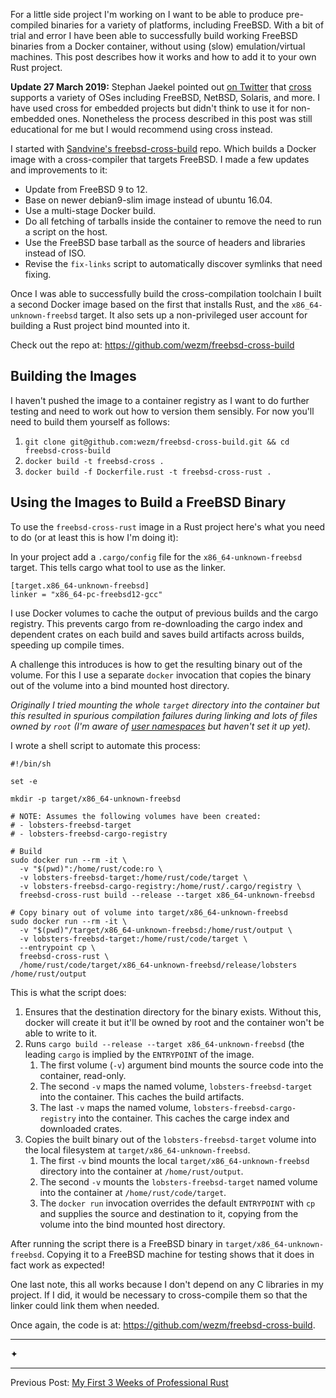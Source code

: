 For a little side project I'm working on I want to be able to produce
pre-compiled binaries for a variety of platforms, including FreeBSD. With a bit
of trial and error I have been able to successfully build working FreeBSD
binaries from a Docker container, without using (slow) emulation/virtual
machines.  This post describes how it works and how to add it to your own Rust
project.

**Update 27 March 2019:** Stephan Jaekel pointed out [on Twitter][cross-twitter]
that [cross] supports a variety of OSes including FreeBSD, NetBSD, Solaris, and
more. I have used cross for embedded projects but didn't think to use it for
non-embedded ones. Nonetheless the process described in this post was still
educational for me but I would recommend using cross instead.

I started with [Sandvine's freebsd-cross-build][freebsd-cross-upstream] repo. Which builds
a Docker image with a cross-compiler that targets FreeBSD. I made a few updates
and improvements to it:

* Update from FreeBSD 9 to 12.
* Base on newer debian9-slim image instead of ubuntu 16.04.
* Use a multi-stage Docker build.
* Do all fetching of tarballs inside the container to remove the need to run a
  script on the host.
* Use the FreeBSD base tarball as the source of headers and libraries instead
  of ISO.
* Revise the `fix-links` script to automatically discover symlinks that need
  fixing.

Once I was able to successfully build the cross-compilation toolchain I built a
second Docker image based on the first that installs Rust, and the
`x86_64-unknown-freebsd` target. It also sets up a non-privileged user account
for building a Rust project bind mounted into it.

Check out the repo at: <https://github.com/wezm/freebsd-cross-build>

## Building the Images

I haven't pushed the image to a container registry as I want to do further
testing and need to work out how to version them sensibly. For now
you'll need to build them yourself as follows:

1. `git clone git@github.com:wezm/freebsd-cross-build.git && cd freebsd-cross-build`
2. `docker build -t freebsd-cross .`
3. `docker build -f Dockerfile.rust -t freebsd-cross-rust .`

## Using the Images to Build a FreeBSD Binary

To use the `freebsd-cross-rust` image in a Rust project here's what you need to
do (or at least this is how I'm doing it):

In your project add a `.cargo/config` file for the `x86_64-unknown-freebsd`
target. This tells cargo what tool to use as the linker.

```
[target.x86_64-unknown-freebsd]
linker = "x86_64-pc-freebsd12-gcc"
```

I use Docker volumes to cache the output of previous builds and the cargo
registry.  This prevents cargo from re-downloading the cargo index and
dependent crates on each build and saves build artifacts across builds,
speeding up compile times.

A challenge this introduces is how to get the
resulting binary out of the volume. For this I use a separate `docker`
invocation that copies the binary out of the volume into a bind mounted host
directory.

_Originally I tried mounting the whole `target` directory into the container
but this resulted in spurious compilation failures during linking and lots of
files owned by `root` (I'm aware of [user namespaces] but haven't set it up
yet)._

I wrote a shell script to automate this process:

```language-shell
#!/bin/sh

set -e

mkdir -p target/x86_64-unknown-freebsd

# NOTE: Assumes the following volumes have been created:
# - lobsters-freebsd-target
# - lobsters-freebsd-cargo-registry

# Build
sudo docker run --rm -it \
  -v "$(pwd)":/home/rust/code:ro \
  -v lobsters-freebsd-target:/home/rust/code/target \
  -v lobsters-freebsd-cargo-registry:/home/rust/.cargo/registry \
  freebsd-cross-rust build --release --target x86_64-unknown-freebsd

# Copy binary out of volume into target/x86_64-unknown-freebsd
sudo docker run --rm -it \
  -v "$(pwd)"/target/x86_64-unknown-freebsd:/home/rust/output \
  -v lobsters-freebsd-target:/home/rust/code/target \
  --entrypoint cp \
  freebsd-cross-rust \
  /home/rust/code/target/x86_64-unknown-freebsd/release/lobsters /home/rust/output
```

This is what the script does:

1. Ensures that the destination directory for the binary exists. Without this,
   docker will create it but it'll be owned by root and the container won't be
   able to write to it.
2. Runs `cargo build --release --target x86_64-unknown-freebsd` (the leading
   `cargo` is implied by the `ENTRYPOINT` of the image.
    1. The first volume (`-v`) argument bind mounts the source code into the
       container, read-only.
    2. The second `-v` maps the named volume, `lobsters-freebsd-target` into
       the container. This caches the build artifacts.
    3. The last `-v` maps the named volume, `lobsters-freebsd-cargo-registry`
       into the container. This caches the carge index and downloaded crates.
3. Copies the built binary out of the `lobsters-freebsd-target` volume into the
   local filesystem at `target/x86_64-unknown-freebsd`.
    1. The first `-v` bind mounts the local `target/x86_64-unknown-freebsd`
       directory into the container at `/home/rust/output`.
    2. The second `-v` mounts the `lobsters-freebsd-target` named volume into
       the container at `/home/rust/code/target`.
    3. The `docker run` invocation overrides the default `ENTRYPOINT` with `cp`
       and supplies the source and destination to it, copying from the volume
       into the bind mounted host directory.

After running the script there is a FreeBSD binary in
`target/x86_64-unknown-freebsd`. Copying it to a FreeBSD machine for testing
shows that it does in fact work as expected!

One last note, this all works because I don't depend on any C libraries in my
project. If I did, it would be necessary to cross-compile them so that the
linker could link them when needed.

Once again, the code is at: <https://github.com/wezm/freebsd-cross-build>.

<div class="seperator"><hr class="left">✦<hr class="right"></div>

Previous Post: [My First 3 Weeks of Professional Rust](/technical/2019/03/first-3-weeks-of-professional-rust/)


[freebsd-cross-upstream]: https://github.com/sandvine/freebsd-cross-build
[user namespaces]: https://docs.docker.com/engine/security/userns-remap/
[cross-twitter]: https://twitter.com/stephrdev/status/1110270815927500801
[cross]: https://github.com/rust-embedded/cross
